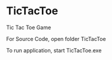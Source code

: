 TicTacToe
=========

Tic Tac Toe Game


For Source Code, open folder TicTacToe


To run application, start TicTacToe.exe
